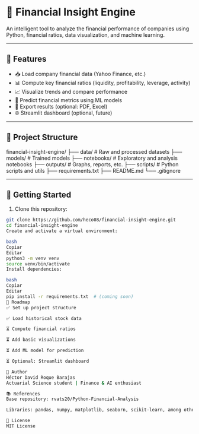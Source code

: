 # 🧠 Financial Insight Engine

An intelligent tool to analyze the financial performance of companies using Python, financial ratios, data visualization, and machine learning.

---

## 📌 Features

- 📥 Load company financial data (Yahoo Finance, etc.)
- 📊 Compute key financial ratios (liquidity, profitability, leverage, activity)
- 📈 Visualize trends and compare performance
- 🧠 Predict financial metrics using ML models
- 🧾 Export results (optional: PDF, Excel)
- 🌐 Streamlit dashboard (optional, future)

---

## 📁 Project Structure

financial-insight-engine/
├── data/ # Raw and processed datasets
├── models/ # Trained models
├── notebooks/ # Exploratory and analysis notebooks
├── outputs/ # Graphs, reports, etc.
├── scripts/ # Python scripts and utils
├── requirements.txt
├── README.md
└── .gitignore

---

## 🚀 Getting Started

1. Clone this repository:
```bash
git clone https://github.com/heco08/financial-insight-engine.git
cd financial-insight-engine
Create and activate a virtual environment:

bash
Copiar
Editar
python3 -m venv venv
source venv/bin/activate
Install dependencies:

bash
Copiar
Editar
pip install -r requirements.txt  # (coming soon)
📅 Roadmap
✅ Set up project structure

✅ Load historical stock data

⏳ Compute financial ratios

⏳ Add basic visualizations

⏳ Add ML model for prediction

⏳ Optional: Streamlit dashboard

👤 Author
Héctor David Roque Barajas
Actuarial Science student | Finance & AI enthusiast

📚 References
Base repository: rvats20/Python-Financial-Analysis

Libraries: pandas, numpy, matplotlib, seaborn, scikit-learn, among others.

📄 License
MIT License
